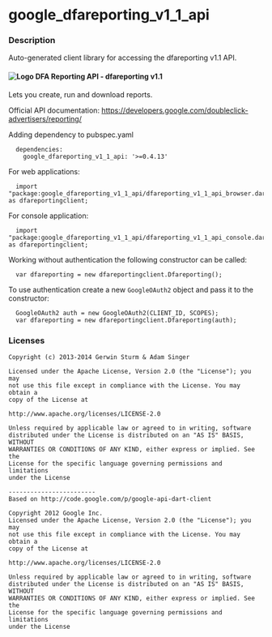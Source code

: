 # google_dfareporting_v1_1_api

### Description

Auto-generated client library for accessing the dfareporting v1.1 API.

#### ![Logo](http://www.google.com/images/icons/product/doubleclick-16.gif) DFA Reporting API - dfareporting v1.1

Lets you create, run and download reports.

Official API documentation: https://developers.google.com/doubleclick-advertisers/reporting/

Adding dependency to pubspec.yaml

```
  dependencies:
    google_dfareporting_v1_1_api: '>=0.4.13'
```

For web applications:

```
  import "package:google_dfareporting_v1_1_api/dfareporting_v1_1_api_browser.dart" as dfareportingclient;
```

For console application:

```
  import "package:google_dfareporting_v1_1_api/dfareporting_v1_1_api_console.dart" as dfareportingclient;
```

Working without authentication the following constructor can be called:

```
  var dfareporting = new dfareportingclient.Dfareporting();
```

To use authentication create a new `GoogleOAuth2` object and pass it to the constructor:


```
  GoogleOAuth2 auth = new GoogleOAuth2(CLIENT_ID, SCOPES);
  var dfareporting = new dfareportingclient.Dfareporting(auth);
```

### Licenses

```
Copyright (c) 2013-2014 Gerwin Sturm & Adam Singer

Licensed under the Apache License, Version 2.0 (the "License"); you may 
not use this file except in compliance with the License. You may obtain a 
copy of the License at

http://www.apache.org/licenses/LICENSE-2.0

Unless required by applicable law or agreed to in writing, software
distributed under the License is distributed on an "AS IS" BASIS, WITHOUT
WARRANTIES OR CONDITIONS OF ANY KIND, either express or implied. See the
License for the specific language governing permissions and limitations 
under the License

------------------------
Based on http://code.google.com/p/google-api-dart-client

Copyright 2012 Google Inc.
Licensed under the Apache License, Version 2.0 (the "License"); you may 
not use this file except in compliance with the License. You may obtain a
copy of the License at

http://www.apache.org/licenses/LICENSE-2.0

Unless required by applicable law or agreed to in writing, software
distributed under the License is distributed on an "AS IS" BASIS, WITHOUT
WARRANTIES OR CONDITIONS OF ANY KIND, either express or implied. See the
License for the specific language governing permissions and limitations 
under the License

```
